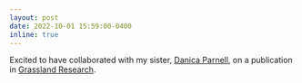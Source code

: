 ```yaml
---
layout: post
date: 2022-10-01 15:59:00-0400
inline: true
---
```


Excited to have collaborated with my sister, [Danica Parnell](https://scholar.google.com.au/citations?user=wzICv7AAAAAJ&hl=en), on a publication in [Grassland Research](https://onlinelibrary.wiley.com/doi/10.1002/glr2.12026). 
